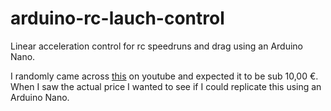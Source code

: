 # arduino-rc-lauch-control
Linear acceleration control for rc speedruns and drag using an Arduino Nano.

I randomly came across [this](https://www.youtube.com/watch?v=zmyIdEzfCtM) on youtube and expected it to be sub 10,00 €. When I saw the actual price I wanted to see if I could replicate this using an Arduino Nano.
